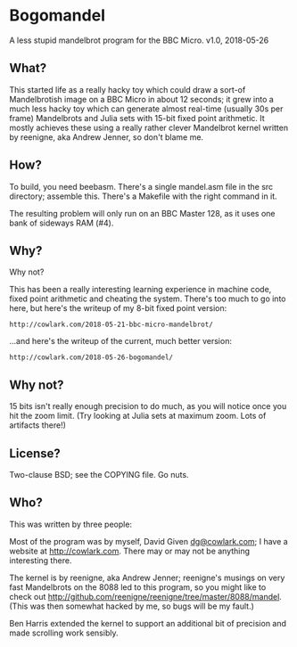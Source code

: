# Bogomandel

A less stupid mandelbrot program for the BBC Micro. v1.0, 2018-05-26


## What?

This started life as a really hacky toy which could draw a sort-of
Mandelbrotish image on a BBC Micro in about 12 seconds; it grew into a much
less hacky toy which can generate almost real-time (usually 30s per frame)
Mandelbrots and Julia sets with 15-bit fixed point arithmetic. It mostly
achieves these using a really rather clever Mandelbrot kernel written by
reenigne, aka Andrew Jenner, so don't blame me.


## How?

To build, you need beebasm. There's a single mandel.asm file in the src
directory; assemble this. There's a Makefile with the right command in it.

The resulting problem will only run on an BBC Master 128, as it uses one bank
of sideways RAM (#4).


## Why?

Why not?

This has been a really interesting learning experience in machine code, fixed
point arithmetic and cheating the system. There's too much to go into here, but
here's the writeup of my 8-bit fixed point version:

	http://cowlark.com/2018-05-21-bbc-micro-mandelbrot/

...and here's the writeup of the current, much better version:

    http://cowlark.com/2018-05-26-bogomandel/


## Why not?

15 bits isn't really enough precision to do much, as you will notice once you
hit the zoom limit. (Try looking at Julia sets at maximum zoom. Lots of
artifacts there!)


## License?

Two-clause BSD; see the COPYING file. Go nuts.


## Who?

This was written by three people:

Most of the program was by myself, David Given <dg@cowlark.com>; I have a
website at http://cowlark.com. There may or may not be anything interesting
there.

The kernel is by reenigne, aka Andrew Jenner; reenigne's musings on very fast
Mandelbrots on the 8088 led to this program, so you might like to check out
http://github.com/reenigne/reenigne/tree/master/8088/mandel. (This was then
somewhat hacked by me, so bugs will be my fault.)

Ben Harris extended the kernel to support an additional bit of
precision and made scrolling work sensibly.
